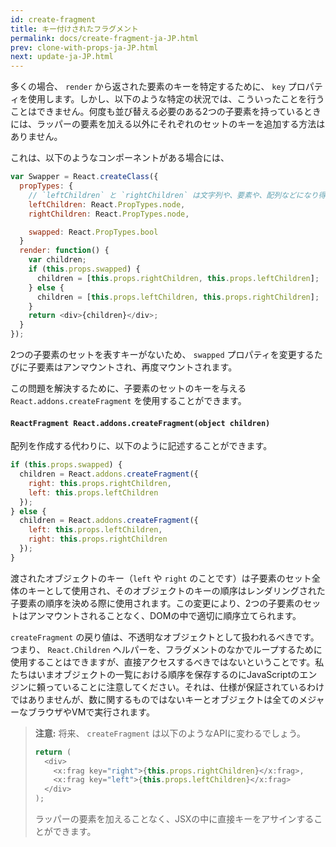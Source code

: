 ```yaml
---
id: create-fragment
title: キー付けされたフラグメント
permalink: docs/create-fragment-ja-JP.html
prev: clone-with-props-ja-JP.html
next: update-ja-JP.html
---
```


多くの場合、 `render` から返された要素のキーを特定するために、 `key` プロパティを使用します。しかし、以下のような特定の状況では、こういったことを行うことはできません。何度も並び替える必要のある2つの子要素を持っているときには、ラッパーの要素を加える以外にそれぞれのセットのキーを追加する方法はありません。

これは、以下のようなコンポーネントがある場合には、

```js
var Swapper = React.createClass({
  propTypes: {
    // `leftChildren` と `rightChildren` は文字列や、要素や、配列などになり得ます。
    leftChildren: React.PropTypes.node,
    rightChildren: React.PropTypes.node,

    swapped: React.PropTypes.bool
  }
  render: function() {
    var children;
    if (this.props.swapped) {
      children = [this.props.rightChildren, this.props.leftChildren];
    } else {
      children = [this.props.leftChildren, this.props.rightChildren];
    }
    return <div>{children}</div>;
  }
});
```

2つの子要素のセットを表すキーがないため、 `swapped` プロパティを変更するたびに子要素はアンマウントされ、再度マウントされます。

この問題を解決するために、子要素のセットのキーを与える `React.addons.createFragment` を使用することができます。

#### `ReactFragment React.addons.createFragment(object children)`

配列を作成する代わりに、以下のように記述することができます。

```js
if (this.props.swapped) {
  children = React.addons.createFragment({
    right: this.props.rightChildren,
    left: this.props.leftChildren
  });
} else {
  children = React.addons.createFragment({
    left: this.props.leftChildren,
    right: this.props.rightChildren
  });
}
```

渡されたオブジェクトのキー（`left` や `right` のことです）は子要素のセット全体のキーとして使用され、そのオブジェクトのキーの順序はレンダリングされた子要素の順序を決める際に使用されます。この変更により、2つの子要素のセットはアンマウントされることなく、DOMの中で適切に順序立てられます。

`createFragment` の戻り値は、不透明なオブジェクトとして扱われるべきです。つまり、 `React.Children` ヘルパーを、フラグメントのなかでループするために使用することはできますが、直接アクセスするべきではないということです。私たちはいまオブジェクトの一覧における順序を保存するのにJavaScriptのエンジンに頼っていることに注意してください。それは、仕様が保証されているわけではありませんが、数に関するものではないキーとオブジェクトは全てのメジャーなブラウザやVMで実行されます。

> **注意:**
> 将来、 `createFragment` は以下のようなAPIに変わるでしょう。
>
> ```js
> return (
>   <div>
>     <x:frag key="right">{this.props.rightChildren}</x:frag>,
>     <x:frag key="left">{this.props.leftChildren}</x:frag>
>   </div>
> );
> ```
>
> ラッパーの要素を加えることなく、JSXの中に直接キーをアサインすることができます。
